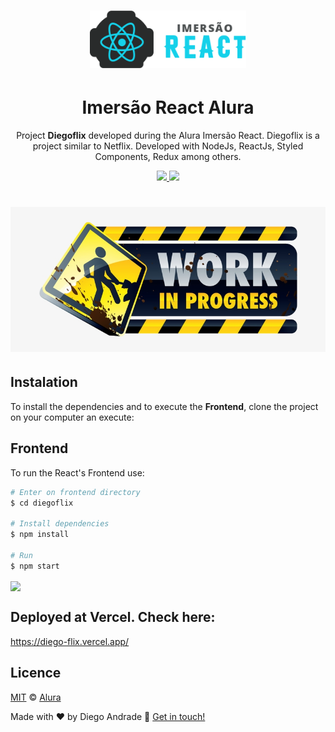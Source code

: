 <h1 align="center">
    <img alt="Imersão React Alura" title="#ImersaoReact" src="src/assets/logoImersao.svg" width="250px" />
</h1>
<h1 align="center">Imersão React Alura</h1>
<p align="center">Project <strong>Diegoflix</strong> developed during the Alura Imersão React.
    Diegoflix is a project similar to Netflix. Developed with NodeJs, ReactJs, Styled Components, Redux among others.
</p>

<p align="center">
  <a aria-label="NodeJs version" href="https://github.com/nodejs/node/blob/master/doc/changelogs/CHANGELOG_V12.md#12.14.1">
    <img src="https://img.shields.io/badge/node.js@lts-12.14.1-informational?logo=Node.JS"></img>
  </a>
  <a aria-label="ReactJs version" href="https://github.com/facebook/react/blob/master/CHANGELOG.md#16120-november-14-2019">
    <img src="https://img.shields.io/badge/react-16.12.0-informational?logo=react"></img>
  </a>
  
  <h1 align="center">
    <img src="src/assets/construcao.png" width="600px"></img>
  </h1>
</p>

## Instalation
To install the dependencies and to execute the **Frontend**, clone the project on your computer an execute:

## Frontend

To run the React's Frontend use:
```bash
# Enter on frontend directory
$ cd diegoflix

# Install dependencies
$ npm install

# Run
$ npm start
```
<img align="center" src="src/assets/frontend.gif" width="600px"></img>

## Deployed at Vercel. Check here:
https://diego-flix.vercel.app/


## Licence

[MIT](./LICENSE) &copy; [Alura](https://www.alura.com.br/)

Made with ♥ by Diego Andrade :wave: [Get in touch!](https://www.linkedin.com/in/diego-rodrigo-de-andrade-98a0271a0/)
